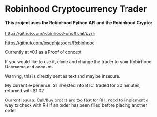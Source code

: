# Robinhood Cryptocurrency Trader

#### This project uses the Robinhood Python API and the Robinhood Crypto:

https://github.com/robinhood-unofficial/pyrh

https://github.com/josephjaspers/Robinhood

Currently at v0.1 as a Proof of concept

If you would like to use it, clone and change the trader to your Robinhood Username and account.

Warning, this is directly sent as text and may be insecure.

My current experience: $1 invested into BTC, traded for 30 minutes, returned with $1.02

Current Issues: Call/Buy orders are too fast for RH, need to implement a way to check with RH if an order has been filled before placing another order
